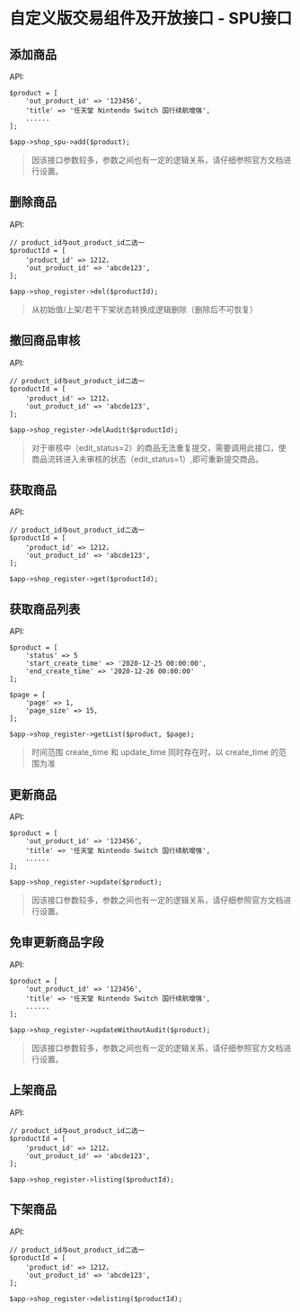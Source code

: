 # 自定义版交易组件及开放接口 - SPU接口 

## 添加商品

API:

```
$product = [
    'out_product_id' => '123456',
    'title' => '任天堂 Nintendo Switch 国行续航增强',
    ......
];

$app->shop_spu->add($product);
```

> 因该接口参数较多，参数之间也有一定的逻辑关系，请仔细参照官方文档进行设置。


## 删除商品

API:

```
// product_id与out_product_id二选一
$productId = [
    'product_id' => 1212，
    'out_product_id' => 'abcde123',
];

$app->shop_register->del($productId);
```

> 从初始值/上架/若干下架状态转换成逻辑删除（删除后不可恢复）


## 撤回商品审核

API:

```
// product_id与out_product_id二选一
$productId = [
    'product_id' => 1212，
    'out_product_id' => 'abcde123',
];

$app->shop_register->delAudit($productId);
```

> 对于审核中（edit_status=2）的商品无法重复提交，需要调用此接口，使商品流转进入未审核的状态（edit_status=1）,即可重新提交商品。


## 获取商品

API:

```
// product_id与out_product_id二选一
$productId = [
    'product_id' => 1212，
    'out_product_id' => 'abcde123',
];

$app->shop_register->get($productId);
```


## 获取商品列表

API:

```
$product = [
    'status' => 5
    'start_create_time' => '2020-12-25 00:00:00',
    'end_create_time' => '2020-12-26 00:00:00'
];

$page = [
    'page' => 1,
    'page_size' => 15,
];

$app->shop_register->getList($product, $page);
```

> 时间范围 create_time 和 update_time 同时存在时，以 create_time 的范围为准


## 更新商品

API:

```
$product = [
    'out_product_id' => '123456',
    'title' => '任天堂 Nintendo Switch 国行续航增强',
    ......
];

$app->shop_register->update($product);
```

> 因该接口参数较多，参数之间也有一定的逻辑关系，请仔细参照官方文档进行设置。


## 免审更新商品字段

API:

```
$product = [
    'out_product_id' => '123456',
    'title' => '任天堂 Nintendo Switch 国行续航增强',
    ......
];

$app->shop_register->updateWithoutAudit($product);
```

> 因该接口参数较多，参数之间也有一定的逻辑关系，请仔细参照官方文档进行设置。


## 上架商品

API:

```
// product_id与out_product_id二选一
$productId = [
    'product_id' => 1212，
    'out_product_id' => 'abcde123',
];

$app->shop_register->listing($productId);
```


## 下架商品

API:

```
// product_id与out_product_id二选一
$productId = [
    'product_id' => 1212，
    'out_product_id' => 'abcde123',
];

$app->shop_register->delisting($productId);
```